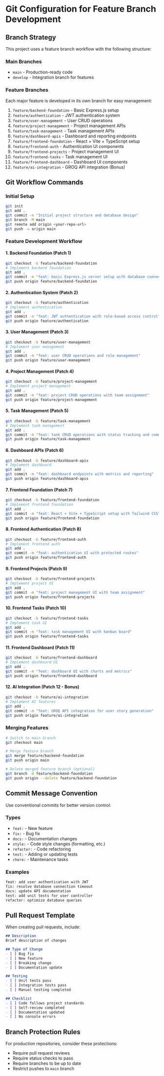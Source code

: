# Git Configuration for Feature Branch Development

## Branch Strategy

This project uses a feature branch workflow with the following structure:

### Main Branches
- `main` - Production-ready code
- `develop` - Integration branch for features

### Feature Branches
Each major feature is developed in its own branch for easy management:

1. `feature/backend-foundation` - Basic Express.js setup
2. `feature/authentication` - JWT authentication system  
3. `feature/user-management` - User CRUD operations
4. `feature/project-management` - Project management APIs
5. `feature/task-management` - Task management APIs
6. `feature/dashboard-apis` - Dashboard and reporting endpoints
7. `feature/frontend-foundation` - React + Vite + TypeScript setup
8. `feature/frontend-auth` - Authentication UI components
9. `feature/frontend-projects` - Project management UI
10. `feature/frontend-tasks` - Task management UI
11. `feature/frontend-dashboard` - Dashboard UI components
12. `feature/ai-integration` - GROQ API integration (Bonus)

## Git Workflow Commands

### Initial Setup
```bash
git init
git add .
git commit -m "Initial project structure and database design"
git branch -M main
git remote add origin <your-repo-url>
git push -u origin main
```

### Feature Development Workflow

#### 1. Backend Foundation (Patch 1)
```bash
git checkout -b feature/backend-foundation
# Implement backend foundation
git add .
git commit -m "feat: basic Express.js server setup with database connection"
git push origin feature/backend-foundation
```

#### 2. Authentication System (Patch 2)  
```bash
git checkout -b feature/authentication
# Implement authentication
git add .
git commit -m "feat: JWT authentication with role-based access control"
git push origin feature/authentication
```

#### 3. User Management (Patch 3)
```bash
git checkout -b feature/user-management
# Implement user management
git add .
git commit -m "feat: user CRUD operations and role management"
git push origin feature/user-management
```

#### 4. Project Management (Patch 4)
```bash
git checkout -b feature/project-management
# Implement project management
git add .
git commit -m "feat: project CRUD operations with team assignment"
git push origin feature/project-management
```

#### 5. Task Management (Patch 5)
```bash
git checkout -b feature/task-management
# Implement task management
git add .
git commit -m "feat: task CRUD operations with status tracking and comments"
git push origin feature/task-management
```

#### 6. Dashboard APIs (Patch 6)
```bash
git checkout -b feature/dashboard-apis
# Implement dashboard
git add .
git commit -m "feat: dashboard endpoints with metrics and reporting"
git push origin feature/dashboard-apis
```

#### 7. Frontend Foundation (Patch 7)
```bash
git checkout -b feature/frontend-foundation
# Implement frontend foundation
git add .
git commit -m "feat: React + Vite + TypeScript setup with Tailwind CSS"
git push origin feature/frontend-foundation
```

#### 8. Frontend Authentication (Patch 8)
```bash
git checkout -b feature/frontend-auth
# Implement frontend auth
git add .
git commit -m "feat: authentication UI with protected routes"
git push origin feature/frontend-auth
```

#### 9. Frontend Projects (Patch 9)
```bash
git checkout -b feature/frontend-projects
# Implement project UI
git add .
git commit -m "feat: project management UI with team assignment"
git push origin feature/frontend-projects
```

#### 10. Frontend Tasks (Patch 10)
```bash
git checkout -b feature/frontend-tasks
# Implement task UI
git add .
git commit -m "feat: task management UI with kanban board"
git push origin feature/frontend-tasks
```

#### 11. Frontend Dashboard (Patch 11)
```bash
git checkout -b feature/frontend-dashboard
# Implement dashboard UI
git add .
git commit -m "feat: dashboard UI with charts and metrics"
git push origin feature/frontend-dashboard
```

#### 12. AI Integration (Patch 12 - Bonus)
```bash
git checkout -b feature/ai-integration
# Implement AI features
git add .
git commit -m "feat: GROQ API integration for user story generation"
git push origin feature/ai-integration
```

### Merging Features
```bash
# Switch to main branch
git checkout main

# Merge feature branch
git merge feature/backend-foundation
git push origin main

# Delete merged feature branch (optional)
git branch -d feature/backend-foundation
git push origin --delete feature/backend-foundation
```

## Commit Message Convention

Use conventional commits for better version control:

### Types
- `feat:` - New feature
- `fix:` - Bug fix
- `docs:` - Documentation changes
- `style:` - Code style changes (formatting, etc.)
- `refactor:` - Code refactoring
- `test:` - Adding or updating tests
- `chore:` - Maintenance tasks

### Examples
```bash
feat: add user authentication with JWT
fix: resolve database connection timeout
docs: update API documentation
test: add unit tests for user controller
refactor: optimize database queries
```

## Pull Request Template

When creating pull requests, include:

```markdown
## Description
Brief description of changes

## Type of Change
- [ ] Bug fix
- [ ] New feature
- [ ] Breaking change
- [ ] Documentation update

## Testing
- [ ] Unit tests pass
- [ ] Integration tests pass
- [ ] Manual testing completed

## Checklist
- [ ] Code follows project standards
- [ ] Self-review completed
- [ ] Documentation updated
- [ ] No console errors
```

## Branch Protection Rules

For production repositories, consider these protections:
- Require pull request reviews
- Require status checks to pass
- Require branches to be up to date
- Restrict pushes to `main` branch